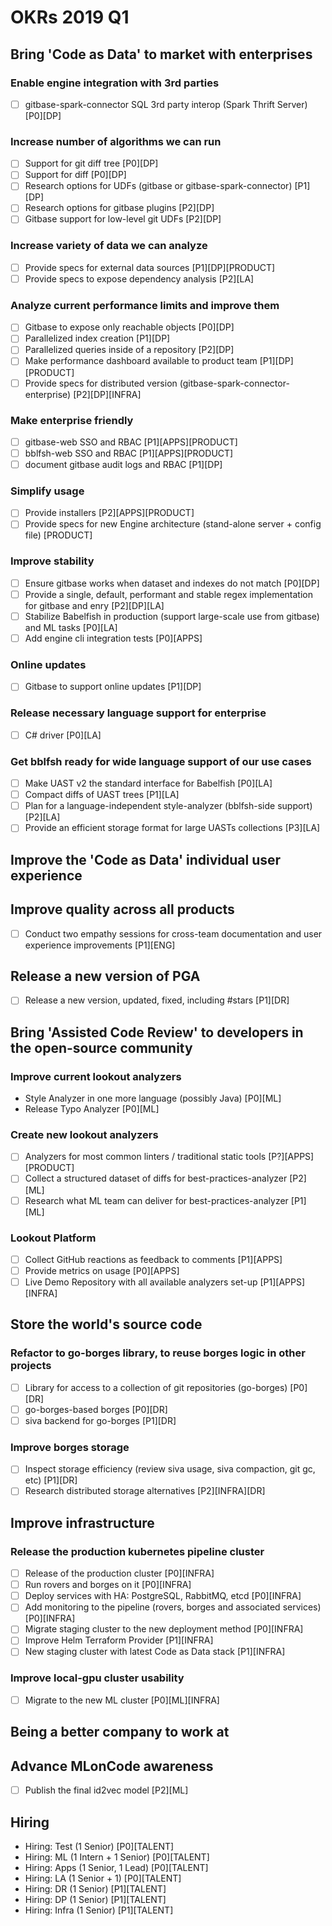 # OKRs 2019 Q1

## Bring 'Code as Data' to market with enterprises

### Enable engine integration with 3rd parties

- [ ] gitbase-spark-connector SQL 3rd party interop (Spark Thrift Server) [P0][DP]

### Increase number of algorithms we can run

- [ ] Support for git diff tree [P0][DP]
- [ ] Support for diff [P0][DP]
- [ ] Research options for UDFs (gitbase or gitbase-spark-connector) [P1][DP]
- [ ] Research options for gitbase plugins [P2][DP]
- [ ] Gitbase support for low-level git UDFs [P2][DP]

### Increase variety of data we can analyze

- [ ] Provide specs for external data sources [P1][DP][PRODUCT]
- [ ] Provide specs to expose dependency analysis [P2][LA]

### Analyze current performance limits and improve them

- [ ] Gitbase to expose only reachable objects [P0][DP]
- [ ] Parallelized index creation [P1][DP]
- [ ] Parallelized queries inside of a repository [P2][DP]
- [ ] Make performance dashboard available to product team [P1][DP][PRODUCT]
- [ ] Provide specs for distributed version (gitbase-spark-connector-enterprise) [P2][DP][INFRA]

### Make enterprise friendly

- [ ] gitbase-web SSO and RBAC [P1][APPS][PRODUCT]
- [ ] bblfsh-web SSO and RBAC [P1][APPS][PRODUCT]
- [ ] document gitbase audit logs and RBAC [P1][DP]

### Simplify usage

- [ ] Provide installers [P2][APPS][PRODUCT]
- [ ] Provide specs for new Engine architecture (stand-alone server + config file) [PRODUCT]

### Improve stability

- [ ] Ensure gitbase works when dataset and indexes do not match [P0][DP]
- [ ] Provide a single, default, performant and stable regex implementation for gitbase and enry [P2][DP][LA]
- [ ] Stabilize Babelfish in production (support large-scale use from gitbase) and ML tasks [P0][LA]
- [ ] Add engine cli integration tests [P0][APPS]

### Online updates

- [ ] Gitbase to support online updates [P1][DP]

### Release necessary language support for enterprise

- [ ] C# driver [P0][LA]

### Get bblfsh ready for wide language support of our use cases

- [ ] Make UAST v2 the standard interface for Babelfish [P0][LA]
- [ ] Compact diffs of UAST trees [P1][LA]
- [ ] Plan for a language-independent style-analyzer (bblfsh-side support) [P2][LA]
- [ ] Provide an efficient storage format for large UASTs collections [P3][LA]

## Improve the 'Code as Data' individual user experience

## Improve quality across all products

- [ ] Conduct two empathy sessions for cross-team documentation and user experience improvements [P1][ENG]

## Release a new version of PGA

- [ ] Release a new version, updated, fixed, including #stars [P1][DR]

## Bring 'Assisted Code Review' to developers in the open-source community

### Improve current lookout analyzers

- Style Analyzer in one more language (possibly Java) [P0][ML]
- Release Typo Analyzer [P0][ML]

### Create new lookout analyzers

- [ ] Analyzers for most common linters / traditional static tools [P?][APPS][PRODUCT]
- [ ] Collect a structured dataset of diffs for best-practices-analyzer [P2][ML]
- [ ] Research what ML team can deliver for best-practices-analyzer [P1][ML]

### Lookout Platform

- [ ] Collect GitHub reactions as feedback to comments [P1][APPS]
- [ ] Provide metrics on usage [P0][APPS]
- [ ] Live Demo Repository with all available analyzers set-up [P1][APPS][INFRA]

## Store the world's source code

### Refactor to go-borges library, to reuse borges logic in other projects

- [ ] Library for access to a collection of git repositories (go-borges) [P0][DR]
- [ ] go-borges-based borges [P0][DR]
- [ ] siva backend for go-borges [P1][DR]

### Improve borges storage

- [ ] Inspect storage efficiency (review siva usage, siva compaction, git gc, etc) [P1][DR]
- [ ] Research distributed storage alternatives [P2][INFRA][DR]

## Improve infrastructure

### Release the production kubernetes pipeline cluster

- [ ] Release of the production cluster [P0][INFRA]
- [ ] Run rovers and borges on it [P0][INFRA]
- [ ] Deploy services with HA: PostgreSQL, RabbitMQ, etcd [P0][INFRA]
- [ ] Add monitoring to the pipeline (rovers, borges and associated services) [P0][INFRA]
- [ ] Migrate staging cluster to the new deployment method [P0][INFRA]
- [ ] Improve Helm Terraform Provider [P1][INFRA]
- [ ] New staging cluster with latest Code as Data stack [P1][INFRA]

### Improve local-gpu cluster usability

- [ ] Migrate to the new ML cluster [P0][ML][INFRA]

## Being a better company to work at

## Advance MLonCode awareness

- [ ] Publish the final id2vec model [P2][ML]

## Hiring

- Hiring: Test (1 Senior) [P0][TALENT]
- Hiring: ML (1 Intern + 1 Senior) [P0][TALENT]
- Hiring: Apps (1 Senior, 1 Lead) [P0][TALENT]
- Hiring: LA (1 Senior + 1) [P0][TALENT]
- Hiring: DR (1 Senior) [P1][TALENT]
- Hiring: DP (1 Senior) [P1][TALENT]
- Hiring: Infra (1 Senior) [P1][TALENT]
